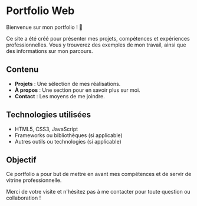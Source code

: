 # Portfolio Web

Bienvenue sur mon portfolio ! 🎨

Ce site a été créé pour présenter mes projets, compétences et expériences professionnelles. Vous y trouverez des exemples de mon travail, ainsi que des informations sur mon parcours.

## Contenu

- **Projets** : Une sélection de mes réalisations.
- **À propos** : Une section pour en savoir plus sur moi.
- **Contact** : Les moyens de me joindre.

## Technologies utilisées

- HTML5, CSS3, JavaScript
- Frameworks ou bibliothèques (si applicable)
- Autres outils ou technologies (si applicable)

## Objectif

Ce portfolio a pour but de mettre en avant mes compétences et de servir de vitrine professionnelle.

Merci de votre visite et n'hésitez pas à me contacter pour toute question ou collaboration !
